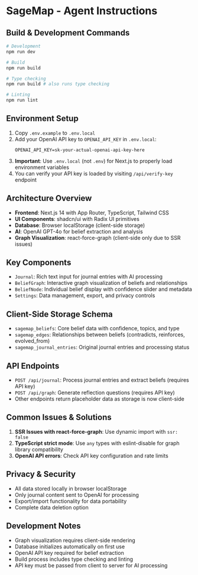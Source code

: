 # SageMap - Agent Instructions

## Build & Development Commands

```bash
# Development
npm run dev

# Build
npm run build

# Type checking
npm run build # also runs type checking

# Linting
npm run lint
```

## Environment Setup

1. Copy `.env.example` to `.env.local`
2. Add your OpenAI API key to `OPENAI_API_KEY` in `.env.local`:
   ```
   OPENAI_API_KEY=sk-your-actual-openai-api-key-here
   ```
3. **Important**: Use `.env.local` (not `.env`) for Next.js to properly load environment variables
4. You can verify your API key is loaded by visiting `/api/verify-key` endpoint

## Architecture Overview

- **Frontend**: Next.js 14 with App Router, TypeScript, Tailwind CSS
- **UI Components**: shadcn/ui with Radix UI primitives
- **Database**: Browser localStorage (client-side storage)
- **AI**: OpenAI GPT-4o for belief extraction and analysis
- **Graph Visualization**: react-force-graph (client-side only due to SSR issues)

## Key Components

- `Journal`: Rich text input for journal entries with AI processing
- `BeliefGraph`: Interactive graph visualization of beliefs and relationships
- `BeliefNode`: Individual belief display with confidence slider and metadata
- `Settings`: Data management, export, and privacy controls

## Client-Side Storage Schema

- `sagemap_beliefs`: Core belief data with confidence, topics, and type
- `sagemap_edges`: Relationships between beliefs (contradicts, reinforces, evolved_from)
- `sagemap_journal_entries`: Original journal entries and processing status

## API Endpoints

- `POST /api/journal`: Process journal entries and extract beliefs (requires API key)
- `POST /api/graph`: Generate reflection questions (requires API key)
- Other endpoints return placeholder data as storage is now client-side

## Common Issues & Solutions

1. **SSR Issues with react-force-graph**: Use dynamic import with `ssr: false`
2. **TypeScript strict mode**: Use `any` types with eslint-disable for graph library compatibility
3. **OpenAI API errors**: Check API key configuration and rate limits

## Privacy & Security

- All data stored locally in browser localStorage
- Only journal content sent to OpenAI for processing
- Export/import functionality for data portability
- Complete data deletion option

## Development Notes

- Graph visualization requires client-side rendering
- Database initializes automatically on first use
- OpenAI API key required for belief extraction
- Build process includes type checking and linting
- API key must be passed from client to server for AI processing
